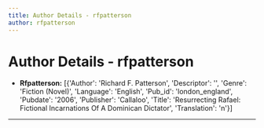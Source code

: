 ```yaml
---
title: Author Details - rfpatterson
author: rfpatterson
---
```


# Author Details - rfpatterson

<ul>
    <li><strong>Rfpatterson:</strong> [{'Author': 'Richard F. Patterson', 'Descriptor': '', 'Genre': 'Fiction (Novel)', 'Language': 'English', 'Pub_id': 'london_england', 'Pubdate': '2006', 'Publisher': 'Callaloo', 'Title': 'Resurrecting Rafael: Fictional Incarnations Of A Dominican Dictator', 'Translation': 'n'}]</li>
</ul>
<hr>
